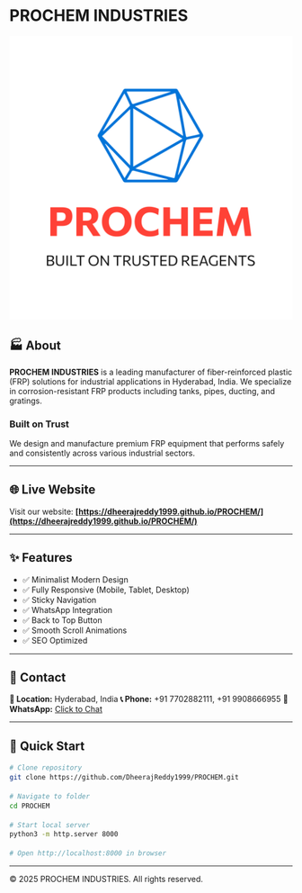 # PROCHEM INDUSTRIES

![PROCHEM Logo](prochem-high-resolution-logo.png)

## 🏭 About

**PROCHEM INDUSTRIES** is a leading manufacturer of fiber-reinforced plastic (FRP) solutions for industrial applications in Hyderabad, India. We specialize in corrosion-resistant FRP products including tanks, pipes, ducting, and gratings.

### Built on Trust

We design and manufacture premium FRP equipment that performs safely and consistently across various industrial sectors.

---

## 🌐 Live Website

Visit our website: **[https://dheerajreddy1999.github.io/PROCHEM/](https://dheerajreddy1999.github.io/PROCHEM/)**

---

## ✨ Features

- ✅ Minimalist Modern Design
- ✅ Fully Responsive (Mobile, Tablet, Desktop)
- ✅ Sticky Navigation
- ✅ WhatsApp Integration
- ✅ Back to Top Button
- ✅ Smooth Scroll Animations
- ✅ SEO Optimized

---

## 📱 Contact

**📍 Location:** Hyderabad, India
**📞 Phone:** +91 7702882111, +91 9908666955
**💬 WhatsApp:** [Click to Chat](https://wa.me/917702882111)

---

## 🚀 Quick Start

```bash
# Clone repository
git clone https://github.com/DheerajReddy1999/PROCHEM.git

# Navigate to folder
cd PROCHEM

# Start local server
python3 -m http.server 8000

# Open http://localhost:8000 in browser
```

---

© 2025 PROCHEM INDUSTRIES. All rights reserved.
